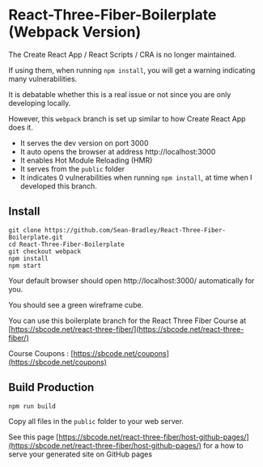 # React-Three-Fiber-Boilerplate (Webpack Version)

The Create React App / React Scripts / CRA is no longer maintained.

If using them, when running `npm install`, you will get a warning indicating many vulnerabilities.

It is debatable whether this is a real issue or not since you are only developing locally.

However, this `webpack` branch is set up similar to how Create React App does it.

- It serves the dev version on port 3000
- It auto opens the browser at address http://localhost:3000
- It enables Hot Module Reloading (HMR)
- It serves from the `public` folder
- It indicates 0 vulnerabilities when running `npm install`, at time when I developed this branch.

## Install

```
git clone https://github.com/Sean-Bradley/React-Three-Fiber-Boilerplate.git
cd React-Three-Fiber-Boilerplate
git checkout webpack
npm install
npm start
```

Your default browser should open http://localhost:3000/ automatically for you.

You should see a green wireframe cube.

You can use this boilerplate branch for the React Three Fiber Course at [https://sbcode.net/react-three-fiber/](https://sbcode.net/react-three-fiber/)

Course Coupons : [https://sbcode.net/coupons](https://sbcode.net/coupons)

## Build Production

```
npm run build
```

Copy all files in the `public` folder to your web server.

See this page [https://sbcode.net/react-three-fiber/host-github-pages/](https://sbcode.net/react-three-fiber/host-github-pages/) for a how to serve your generated site on GitHub pages
